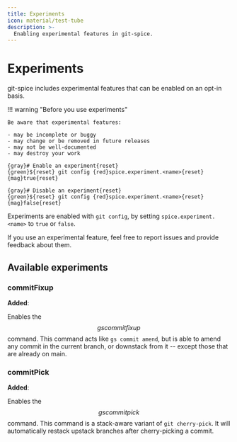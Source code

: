 ```yaml
---
title: Experiments
icon: material/test-tube
description: >-
  Enabling experimental features in git-spice.
---
```


# Experiments

git-spice includes experimental features
that can be enabled on an opt-in basis.

!!! warning "Before you use experiments"

    Be aware that experimental features:

    - may be incomplete or buggy
    - may change or be removed in future releases
    - may not be well-documented
    - may destroy your work

```freeze language="terminal" float="right"
{gray}# Enable an experiment{reset}
{green}${reset} git config {red}spice.experiment.<name>{reset} {mag}true{reset}

{gray}# Disable an experiment{reset}
{green}${reset} git config {red}spice.experiment.<name>{reset} {mag}false{reset}
```

Experiments are enabled with `git config`,
by setting `spice.experiment.<name>` to `true` or `false`.

If you use an experimental feature,
feel free to report issues and provide feedback about them.

## Available experiments

### commitFixup

**Added**: <!-- gs:version v0.18.0 -->
<!-- TODO: **Removed**: -->

Enables the $$gs commit fixup$$ command.
This command acts like `gs commit amend`,
but is able to amend any commit in the current branch,
or downstack from it -- except those that are already on main.

### commitPick

**Added**: <!-- gs:version unreleased -->
<!-- TODO: **Removed**: -->

Enables the $$gs commit pick$$ command.
This command is a stack-aware variant of `git cherry-pick`.
It will automatically restack upstack branches
after cherry-picking a commit.
